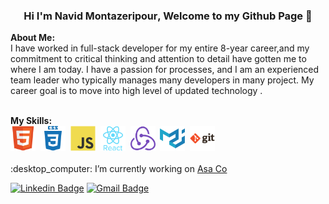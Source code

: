 ### <div align="center">Hi I'm <b style="font-size : 16px">Navid Montazeripour</b>, Welcome to my Github Page 👋<div>

<b>About Me:</b><br/>
I have worked in full-stack developer for my entire 8-year career,and my commitment to critical thinking and attention to detail have gotten me to where I am today. I have a passion for processes, and I am an experienced team leader who typically manages many developers in many project. My career goal is to move into high level of updated technology .

  <br/>
<b>My Skills:</b>
<div>
  <img src="https://github.com/devicons/devicon/blob/master/icons/html5/html5-original.svg" title="HTML5" alt="HTML" width="40" height="40"/>&nbsp;
  <img src="https://github.com/devicons/devicon/blob/master/icons/css3/css3-plain-wordmark.svg"  title="CSS3" alt="CSS" width="40" height="40"/>&nbsp;
  <img src="https://github.com/devicons/devicon/blob/master/icons/javascript/javascript-original.svg" title="JavaScript" alt="JavaScript" width="40" height="40"/>&nbsp;
  <img src="https://github.com/devicons/devicon/blob/master/icons/react/react-original-wordmark.svg" title="React" alt="React" width="40" height="40"/>&nbsp;
  <img src="https://github.com/devicons/devicon/blob/master/icons/redux/redux-original.svg" title="Redux" alt="Redux " width="40" height="40"/>&nbsp;
  <img src="https://github.com/devicons/devicon/blob/master/icons/materialui/materialui-original.svg" title="Material UI" alt="Material UI" width="40" height="40"/>&nbsp;
  <img src="https://github.com/devicons/devicon/blob/master/icons/git/git-original-wordmark.svg" title="Git" **alt="Git" width="40" height="40"/>
</div>

<br/>
 :desktop_computer: I’m currently working on <a href="http://www.asax.ir">Asa Co</a> 
<!-- <img src="https://komarev.com/ghpvc/?username=Navmonti&style=flat-square&color=blue" alt=""/>-->

 <br/>
  
  
  
 [![Linkedin Badge](https://img.shields.io/badge/-NavidMontazeripour-blue?style=flat&logo=Linkedin&logoColor=white)](https://www.linkedin.com/in/navidmontazeripour/)
 [![Gmail Badge](https://img.shields.io/badge/-navid.montazeripour@gmail.com-orange?style=flat&logo=Gmail&logoColor=white)](https://www.linkedin.com/in/navidmontazeripour/)
 
 


<!--

### My Stats :
[![GitHub Streak](http://github-readme-streak-stats.herokuapp.com?user=Navmonti&theme=dark&background=000000)](https://git.io/streak-stats)


[![Top Langs](https://github-readme-stats.vercel.app/api/top-langs/?username=Navmonti&layout=compact&theme=vision-friendly-dark)](https://github.com/anuraghazra/github-readme-stats)

**Navmonti/Navmonti** is a ✨ _special_ ✨ repository because its `README.md` (this file) appears on your GitHub profile.

Here are some ideas to get you started:

- 🔭 I’m currently working on ...
- 🌱 I’m currently learning ...
- 👯 I’m looking to collaborate on ...
- 🤔 I’m looking for help with ...
- 💬 Ask me about ...
- 📫 How to reach me: ...
- 😄 Pronouns: ...
- ⚡ Fun fact: ...
-->
